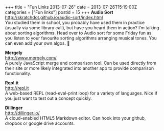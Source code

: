 +++
title = "Fun Links 2013-07-26"
date = 2013-07-26T15:19:00Z
categories = ["Fun links"]
postid = 15
+++
**Audio Sort**  
http://skratchdot.github.io/audio-sort/index.html  
You studied them in school, you probably have used them in practice (usually via some library call), but have you heard them in action? I’m talking about sorting algorithms. Head over to Audio sort for some Friday fun as you listen to your favourite sorting algorithms arranging musical tones. You can even add your own algos. 

**Mergely**  
http://www.mergely.com/  
A purely JavaScript merge and comparison tool. Can be used directly from their site or more likely integrated into another app to provide comparison functionality.

**Repl.it**  
http://repl.it  
A web-based REPL (read-eval-print loop) for a variety of languages. Nice if you just want to test out a concept quickly.

**Dillinger**  
http://dillinger.io/  
A cloud-enabled HTML5 Markdown editor. Can hook into your github, dropbox or google drive accounts.







